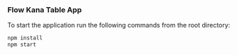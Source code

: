 ### Flow Kana Table App

To start the application run the following commands from the root directory:
```bash
npm install
npm start
```